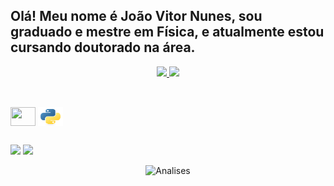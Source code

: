 ## Olá! Meu nome é João Vitor Nunes, sou graduado e mestre em Física, e atualmente estou cursando doutorado na área.

<div align="center">
  <a href="https://github.com/JVNS1999">
  <img height="180em" src="https://github-readme-stats.vercel.app/api?username=JVNS1999&show_icons=true&theme=synthwave&include_all_commits=true&count_private=true"/>
  <img height="180em" src="https://github-readme-stats.vercel.app/api/top-langs/?username=JVNS1999&layout=compact&langs_count=7&theme=synthwave"/>
  
  <a href="https://www.linkedin.com/in/davi-bicalho-silva-651884190/">
  <!---
  <img height="180em" src="https://github-readme-streak-stats.herokuapp.com/?user=DaviphysicUFMG&theme=dark"/>
  -->
</a>
    
</div>

##

<div style="display: inline_block"><br>
  
  <img align="center" height="30" width="40" src="https://upload.wikimedia.org/wikipedia/commons/b/b8/Fortran_logo.svg">
  <img align="center" height="30" width="40" src="https://raw.githubusercontent.com/devicons/devicon/master/icons/python/python-original.svg">
  
</div>

##

<div>
  <a href="https://www.youtube.com/@joaovitornunes182" target="_blank"><img src="https://img.shields.io/badge/YouTube-FF0000?style=for-the-badge&logo=youtube&logoColor=white" target="_blank"></a>
  <a href="https://www.instagram.com/joao21nunes/" target="_blank"><img src="https://img.shields.io/badge/-Instagram-%23E4405F?style=for-the-badge&logo=instagram&logoColor=white" target="_blank"></a>
</div>
  
<div align="center">
  
![Analises](https://github-profile-summary-cards.vercel.app/api/cards/profile-details?username=JVNS1999&theme=vue)
  
</div>


